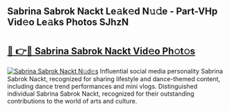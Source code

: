 ## Sabrina Sabrok Nackt Le𝚊k𝚎d N𝚞𝚍e - Part-VHp Vid𝚎o Le𝚊ks Photos SJhzN

# <h2><a href="http://fb3ju05.evod.top/?m=Sabrina+Sabrok+Nackt">🔗 👉🔴 Sabrina Sabrok Nackt Vid𝚎o Ph𝚘t𝚘s</a></h2>

[![Sabrina Sabrok Nackt N𝚞d𝚎s](https://i.imgur.com/8V9OHl7.gif)](http://fb3ju05.evod.top/?m=Sabrina+Sabrok+Nackt)
Influential social media personality Sabrina Sabrok Nackt, recognized for sharing lifestyle and dance-themed content, including dance trend performances and mini vlogs. Distinguished individual Sabrina Sabrok Nackt, recognized for their outstanding contributions to the world of arts and culture. 
